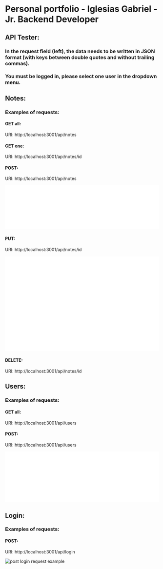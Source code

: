 # Personal portfolio - Iglesias Gabriel - Jr. Backend Developer

## API Tester:

### In the request field (left), the data needs to be written in JSON format (with keys between double quotes and without trailing commas).

### You must be logged in, please select one user in the dropdown menu.

## Notes:

### Examples of requests:

#### GET all:

URI: http://localhost:3001/api/notes

#### GET one:

URI: http://localhost:3001/api/notes/id

#### POST:

URI: http://localhost:3001/api/notes

<img src="./public/examples/post_note.svg" alt="post note request example"/>

#### PUT:

URI: http://localhost:3001/api/notes/id

<img src="./public/examples/put_note.svg" alt="put note request example"/>

#### DELETE:

URI: http://localhost:3001/api/notes/id

## Users:

### Examples of requests:

#### GET all:

URI: http://localhost:3001/api/users

#### POST:

URI: http://localhost:3001/api/users

<img src="./public/examples/post_user.svg" alt="post user request example"/>

## Login:

### Examples of requests:

#### POST:

URI: http://localhost:3001/api/login

<img src="./public/examples/post_login." alt="post login request example"/>
